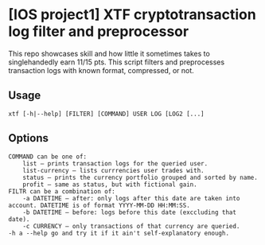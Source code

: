 # [IOS project1] XTF cryptotransaction log filter and preprocessor
This repo showcases skill and how little it sometimes takes to singlehandedly earn 11/15 pts.
This script filters and preprocesses transaction logs with known format, compressed, or not.
## Usage

    xtf [-h|--help] [FILTER] [COMMAND] USER LOG [LOG2 [...]

## Options

    COMMAND can be one of:
        list – prints transaction logs for the queried user.
        list-currency – lists currrencies user trades with.
        status – prints the currency portfolio grouped and sorted by name.
        profit – same as status, but with fictional gain.
    FILTR can be a combination of:
        -a DATETIME – after: only logs after this date are taken into account. DATETIME is of format YYYY-MM-DD HH:MM:SS.
        -b DATETIME – before: logs before this date (exccluding that date).
        -c CURRENCY – only transactions of that currency are queried.
    -h a --help go and try it if it ain't self-explanatory enough.
